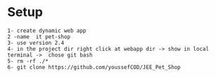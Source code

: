 # Setup

    1- create dynamic web app
    2 -name  it pet-shop
    3- use version 2.4
    4- in the project dir right click at webapp dir -> show in local terminal ->  chose git bash
    5- rm -rf ./* 
    6- git clone https://github.com/youssefCOD/JEE_Pet_Shop
    